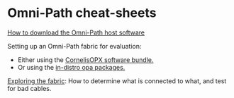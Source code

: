 # Omni-Path cheat-sheets

[How to download the Omni-Path host software](Download.md)

Setting up an Omni-Path fabric for evaluation:
- Either using the [CornelisOPX software bundle.](BriefInstallAndTest.md)
- Or using the [in-distro opa packages.](BriefInstallAndTest_In-Distro.md)

[Exploring the fabric](FabricExplore.md): How to determine what is connected to what, and test for bad cables.
